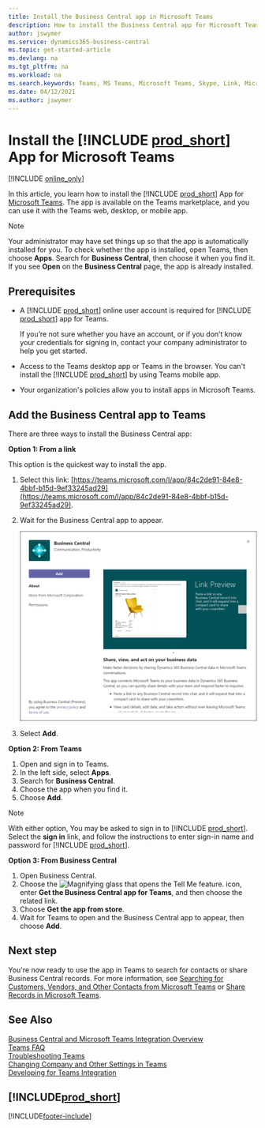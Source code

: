 ```yaml
---
title: Install the Business Central app in Microsoft Teams
description: How to install the Business Central app for Microsoft Teams.
author: jswymer
ms.service: dynamics365-business-central
ms.topic: get-started-article
ms.devlang: na
ms.tgt_pltfrm: na
ms.workload: na
ms.search.keywords: Teams, MS Teams, Microsoft Teams, Skype, Link, Microsoft 365, collaborate, collaboration, teamwork
ms.date: 04/12/2021
ms.author: jswymer
---
```


# Install the [!INCLUDE [prod_short](includes/prod_short.md)] App for Microsoft Teams

[!INCLUDE [online_only](includes/online_only.md)]

In this article, you learn how to install the [!INCLUDE [prod_short](includes/prod_short.md)] App for [Microsoft Teams](https://www.microsoft.com/microsoft-teams/). The app is available on the Teams marketplace, and you can use it with the Teams web, desktop, or mobile app.

> [!NOTE]
> Your administrator may have set things up so that the app is automatically installed for you. To check whether the app is installed, open Teams, then choose **Apps**. Search for **Business Central**, then choose it when you find it. If you see **Open** on the **Business Central** page, the app is already installed.  

## Prerequisites

- A [!INCLUDE [prod_short](includes/prod_short.md)] online user account is required for [!INCLUDE [prod_short](includes/prod_short.md)] app for Teams.

    If you’re not sure whether you have an account, or if you don’t know your credentials for signing in, contact your company administrator to help you get started.

- Access to the Teams desktop app or Teams in the browser. You can't install the [!INCLUDE [prod_short](includes/prod_short.md)] by using Teams mobile app.

- Your organization's policies allow you to install apps in Microsoft Teams.

## Add the Business Central app to Teams

There are three ways to install the Business Central app:

**Option 1: From a link**

This option is the quickest way to install the app.

1. Select this link: [https://teams.microsoft.com/l/app/84c2de91-84e8-4bbf-b15d-9ef33245ad29](https://teams.microsoft.com/l/app/84c2de91-84e8-4bbf-b15d-9ef33245ad29).

2. Wait for the Business Central app to appear.

    ![Install Business Central app in Teams.](media/teams-install-app.png)

3. Select **Add**.

**Option 2: From Teams**

1. Open and sign in to Teams.
2. In the left side, select **Apps**.
3. Search for **Business Central**.
4. Choose the app when you find it.
5. Choose **Add**.

> [!NOTE]
> With either option, You may be asked to sign in to [!INCLUDE [prod_short](includes/prod_short.md)]. Select the **sign in** link, and follow the instructions to enter sign-in name and password for [!INCLUDE [prod_short](includes/prod_short.md)].

**Option 3: From Business Central**

1. Open Business Central.
2. Choose the ![Magnifying glass that opens the Tell Me feature.](media/ui-search/search_small.png "Tell me what you want to do") icon, enter **Get the Business Central app for Teams**, and then choose the related link.  
3. Choose **Get the app from store**.
4. Wait for Teams to open and the Business Central app to appear, then choose **Add**.

## Next step

You're now ready to use the app in Teams to search for contacts or share Business Central records. For more information, see [Searching for Customers, Vendors, and Other Contacts from Microsoft Teams](across-search-contacts-teams.md) or [Share Records in Microsoft Teams](across-working-with-teams.md).

## See Also

[Business Central and Microsoft Teams Integration Overview](across-teams-overview.md)  
[Teams FAQ](teams-faq.md)  
[Troubleshooting Teams](admin-teams-troubleshooting.md)  
[Changing Company and Other Settings in Teams](across-teams-settings.md)  
[Developing for Teams Integration](/dynamics365/business-central/dev-itpro/developer/devenv-develop-for-teams)  


## [!INCLUDE[prod_short](includes/free_trial_md.md)]  


[!INCLUDE[footer-include](includes/footer-banner.md)]